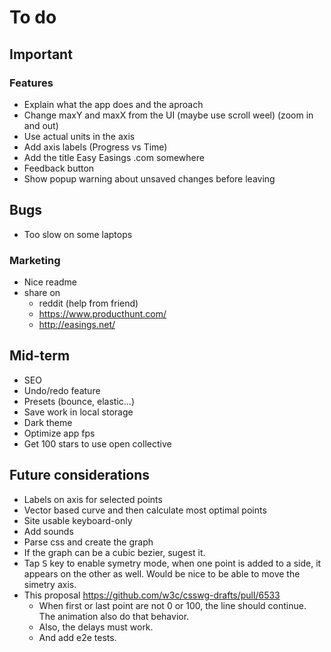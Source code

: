 # To do

## Important

### Features

- Explain what the app does and the aproach
- Change maxY and maxX from the UI (maybe use scroll weel) (zoom in and out)
- Use actual units in the axis
- Add axis labels (Progress vs Time)
- Add the title Easy Easings .com somewhere
- Feedback button
- Show popup warning about unsaved changes before leaving

## Bugs
- Too slow on some laptops

### Marketing

- Nice readme
- share on
  - reddit (help from friend)
  - https://www.producthunt.com/
  - http://easings.net/

## Mid-term

- SEO
- Undo/redo feature
- Presets (bounce, elastic...)
- Save work in local storage
- Dark theme
- Optimize app fps
- Get 100 stars to use open collective

## Future considerations

- Labels on axis for selected points
- Vector based curve and then calculate most optimal points
- Site usable keyboard-only
- Add sounds
- Parse css and create the graph
- If the graph can be a cubic bezier, sugest it.
- Tap <kbd>S</kbd> key to enable symetry mode, when one point is added to a side, it appears on the other as well. Would be nice to be able to move the simetry axis.
- This proposal https://github.com/w3c/csswg-drafts/pull/6533
  - When first or last point are not 0 or 100, the line should continue. The animation also do that behavior. 
  - Also, the delays must work. 
  - And add e2e tests.

